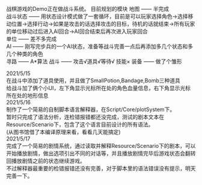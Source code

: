 
战棋游戏的Demo正在做战斗系统。
目前规划的模块
地图 —— 半完成  
战斗状态 —— 用状态设计模式做了一套循环，目前是可以玩家选择角色→选择移动位置→选择行动→如果是攻击的话选择攻击的目标，待机的话就结束→所有玩家的单位移动过后进入AI回合→AI回合结束后再次进入玩家回合  
单位 —— 差不多完成  
AI —— 刚写完步兵的一个AI状态，准备等战斗完善一点后再添加多几个状态和多几个种类的角色  
寻路 —— A*算法
战斗 —— 攻击√道具√等待√ 技能×
装备 —— 做了个雏形  

2021/5/15  
在战斗中添加了道具使用，并且做了SmallPotion,Bandage,Bomb三种道具  
给战斗加了俩个小UI，左下角显示光标所在处的角色血量信息，右下角显示光标所在处的地形信息  
2021/5/16  
制作了一个简易的自制脚本语言解释器，在Script/Core/plotSystem下。  
暂时只完成了语法分析，连检错报错都还没完成，测试的剧本文本在Resource/Scenario下，包含了这个语言目前设计的所有语法。  
(从图书馆借了本编译原理来看，看看几天能搞定)  
2021/5/17  
完成了一个简易的剧情系统，通过读取并解释Resource/Scenario下的剧本，可以开始播放剧情，做出选项引出不同的对话等，并且播放剧情完毕后游戏状态会翻转回播放剧情之前的状态继续游戏。  
不过解释器最重要的检错报错还没有完善，对于脚本里的语法错误没有提示，明天完善一下。   